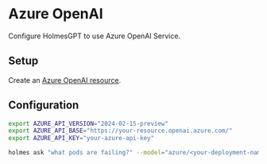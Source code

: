 # Azure OpenAI

Configure HolmesGPT to use Azure OpenAI Service.

## Setup

Create an [Azure OpenAI resource](https://learn.microsoft.com/en-us/azure/ai-services/openai/how-to/create-resource?pivots=web-portal#create-a-resource).

## Configuration

```bash
export AZURE_API_VERSION="2024-02-15-preview"
export AZURE_API_BASE="https://your-resource.openai.azure.com/"
export AZURE_API_KEY="your-azure-api-key"

holmes ask "what pods are failing?" --model="azure/<your-deployment-name>"
```
